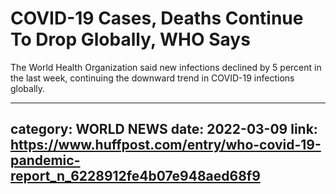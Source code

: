 # COVID-19 Cases, Deaths Continue To Drop Globally, WHO Says

The World Health Organization said new infections declined by 5 percent in the last week, continuing the downward trend in COVID-19 infections globally.

---
category: WORLD NEWS
date: 2022-03-09
link: https://www.huffpost.com/entry/who-covid-19-pandemic-report_n_6228912fe4b07e948aed68f9
---
